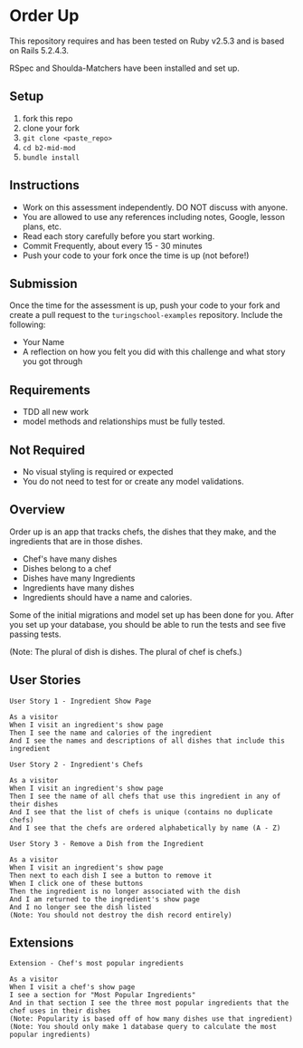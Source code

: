 # Order Up

This repository requires and has been tested on Ruby v2.5.3 and is based on Rails 5.2.4.3.

RSpec and Shoulda-Matchers have been installed and set up.

## Setup

1. fork this repo
2. clone your fork
3. `git clone <paste_repo>`
4. `cd b2-mid-mod`
5. `bundle install`

## Instructions

* Work on this assessment independently. DO NOT discuss with anyone.
* You are allowed to use any references including notes, Google, lesson plans, etc.
* Read each story carefully before you start working.
* Commit Frequently, about every 15 - 30 minutes
* Push your code to your fork once the time is up (not before!)

## Submission

Once the time for the assessment is up, push your code to your fork and create a pull request to the `turingschool-examples` repository. Include the following:

* Your Name
* A reflection on how you felt you did with this challenge and what story you got through

## Requirements

* TDD all new work
* model methods and relationships must be fully tested.

## Not Required

* No visual styling is required or expected
* You do not need to test for or create any model validations.

## Overview

Order up is an app that tracks chefs, the dishes that they make, and the ingredients that are in those dishes.

* Chef's have many dishes
* Dishes belong to a chef
* Dishes have many Ingredients
* Ingredients have many dishes
* Ingredients should have a name and calories.

Some of the initial migrations and model set up has been done for you. After you set up your database, you should be able to run the tests and see five passing tests.

(Note: The plural of dish is dishes. The plural of chef is chefs.)

## User Stories

```
User Story 1 - Ingredient Show Page

As a visitor
When I visit an ingredient's show page
Then I see the name and calories of the ingredient
And I see the names and descriptions of all dishes that include this ingredient
```

```
User Story 2 - Ingredient's Chefs

As a visitor
When I visit an ingredient's show page
Then I see the name of all chefs that use this ingredient in any of their dishes
And I see that the list of chefs is unique (contains no duplicate chefs)
And I see that the chefs are ordered alphabetically by name (A - Z)
```

```
User Story 3 - Remove a Dish from the Ingredient

As a visitor
When I visit an ingredient's show page
Then next to each dish I see a button to remove it
When I click one of these buttons
Then the ingredient is no longer associated with the dish
And I am returned to the ingredient's show page
And I no longer see the dish listed 
(Note: You should not destroy the dish record entirely)
```


## Extensions

```
Extension - Chef's most popular ingredients

As a visitor
When I visit a chef's show page
I see a section for "Most Popular Ingredients"
And in that section I see the three most popular ingredients that the chef uses in their dishes
(Note: Popularity is based off of how many dishes use that ingredient)
(Note: You should only make 1 database query to calculate the most popular ingredients)
```

